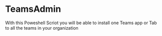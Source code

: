 # TeamsAdmin
With this Poweshell Scriot you will be able to install one Teams app or Tab to all the teams in your organization
